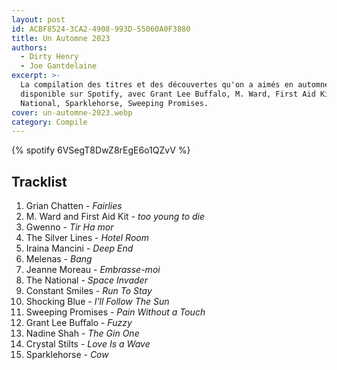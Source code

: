 ```yaml
---
layout: post
id: ACBF8524-3CA2-4908-993D-55060A0F3880
title: Un Automne 2023
authors:
  - Dirty Henry
  - Joe Gantdelaine
excerpt: >-
  La compilation des titres et des découvertes qu'on a aimés en automne 2023,
  disponible sur Spotify, avec Grant Lee Buffalo, M. Ward, First Aid Kit, The
  National, Sparklehorse, Sweeping Promises.
cover: un-automne-2023.webp
category: Compile
---
```


{% spotify 6VSegT8DwZ8rEgE6o1QZvV %}

## Tracklist

1. Grian Chatten - _Fairlies_
2. M. Ward and First Aid Kit - _too young to die_
3. Gwenno - _Tir Ha mor_
4. The Silver Lines - _Hotel Room_
5. Iraina Mancini - _Deep End_
6. Melenas - _Bang_
7. Jeanne Moreau - _Embrasse-moi_
8. The National - _Space Invader_
9. Constant Smiles - _Run To Stay_
10. Shocking Blue - _I'll Follow The Sun_
11. Sweeping Promises - _Pain Without a Touch_
12. Grant Lee Buffalo - _Fuzzy_
13. Nadine Shah - _The Gin One_
14. Crystal Stilts - _Love Is a Wave_
15. Sparklehorse - _Cow_
